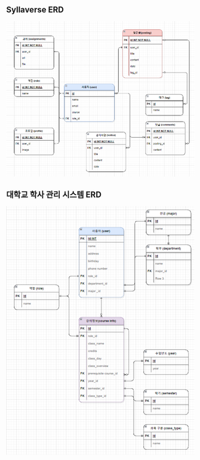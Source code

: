 ## Syllaverse ERD

![syllaverse](./SQL%20Summary.assets/syllaverse%20ERD.png)



## 대학교 학사 관리 시스템 ERD

![수강신청 ERD](./SQL%20Summary.assets/%EC%88%98%EA%B0%95%EC%8B%A0%EC%B2%AD%20ERD.png)


